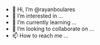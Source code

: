 - 👋 Hi, I’m @rayanboulares
- 👀 I’m interested in ...
- 🌱 I’m currently learning ...
- 💞️ I’m looking to collaborate on ...
- 📫 How to reach me ...

<!---
rayanboulares/rayanboulares is a ✨ special ✨ repository because its `README.md` (this file) appears on your GitHub profile.
You can click the Preview link to take a look at your changes.
--->
